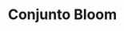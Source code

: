 ---
title: Conjunto Bloom
date: 
draft: false

# descripcion
description : Conjunto de plata 925 y microcubics súper delicados. Incluye cadena, dije, anillos y aros. Largo de la cadena a elección en 40, 45 o 50cm

materials: Plata 1055

color: 

dimensions: 17mm diámetro

code: 06-27-1729

type: "Conjuntos"

categories: []

price: $17.960,00

price_eftvo: $15.270,00

# Images
# first image will be shown in the product page
images:
  # - image: "images/path_to_image"
  # La ubicacion de las imagenes es imagenes/Conjuntos/Conjuntos.Cadena, aros y dije/06-27-1729-conjunto-bloom
  - image: "./images/conjuntos/cadena,_aros_y_dije/06-27-1729-conjunto-bloom.jpg"
---